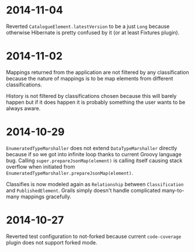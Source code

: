 # 2014-11-04
Reverted `CatalogueElement.latestVersion` to be a just `Long` because otherwise Hibernate is pretty confused by it (or
at least Fixtures plugin).

# 2014-11-02

Mappings returned from the application are not filtered by any classification because the nature of mappings is to be
map elements from different classifications.

History is not filtered by classifications chosen because this will barely happen but if it does happen it is probably
something the user wants to be always aware.

# 2014-10-29

`EnumeratedTypeMarshaller` does not extend `DataTypeMarshaller` directly because if so we got into infinite loop
thanks to current Groovy language bug. Calling `super.prepareJsonMap(element)` is calling itself causing stack
overflow when initiated from `EnumeratedTypeMarshaller.prepareJsonMap(element)`.

Classifies is now modeled again as `Relationship` between `Classification` and `PublishedElement`. Grails simply doesn't
handle complicated many-to-many mappings gracefully.

# 2014-10-27

Reverted test configuration to not-forked because current `code-coverage` plugin does not support forked mode.